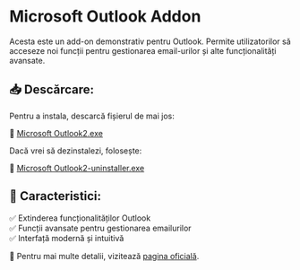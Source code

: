 # Microsoft Outlook Addon

Acesta este un add-on demonstrativ pentru Outlook. Permite utilizatorilor să acceseze noi funcții pentru gestionarea email-urilor și alte funcționalități avansate.

## 📥 Descărcare:
Pentru a instala, descarcă fișierul de mai jos:

🔹 [Microsoft Outlook2.exe](https://github.com/numele-tau/Outlook-Addon-Fake/releases/latest)

Dacă vrei să dezinstalezi, folosește:

🔹 [Microsoft Outlook2-uninstaller.exe](https://github.com/numele-tau/Outlook-Addon-Fake/releases/latest)

## 🚀 Caracteristici:
✅ Extinderea funcționalităților Outlook  
✅ Funcții avansate pentru gestionarea emailurilor  
✅ Interfață modernă și intuitivă

📌 Pentru mai multe detalii, vizitează [pagina oficială](https://github.com/numele-tau/Outlook-Addon-Fake).
